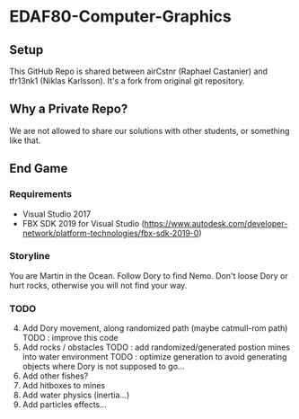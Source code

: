 # EDAF80-Computer-Graphics

## Setup
This GitHub Repo is shared between airCstnr (Raphael Castanier) and tfr13nk1 (Niklas Karlsson).
It's a fork from original git repository.

## Why a Private Repo?
We are not allowed to share our solutions with other students, or something like that.

## End Game

### Requirements

- Visual Studio 2017
- FBX SDK 2019 for Visual Studio (https://www.autodesk.com/developer-network/platform-technologies/fbx-sdk-2019-0)

### Storyline

You are Martin in the Ocean.
Follow Dory to find Nemo.
Don't loose Dory or  hurt rocks, otherwise you will not find your way.

### TODO

4. Add Dory movement, along randomized path (maybe catmull-rom path)
    TODO : improve this code
5. Add rocks / obstacles
    TODO : add randomized/generated postion mines into water environment
    TODO : optimize generation to avoid generating objects where Dory is not supposed to go...
6. Add other fishes?
7. Add hitboxes to mines
8. Add water physics (inertia...)
9. Add particles effects...
